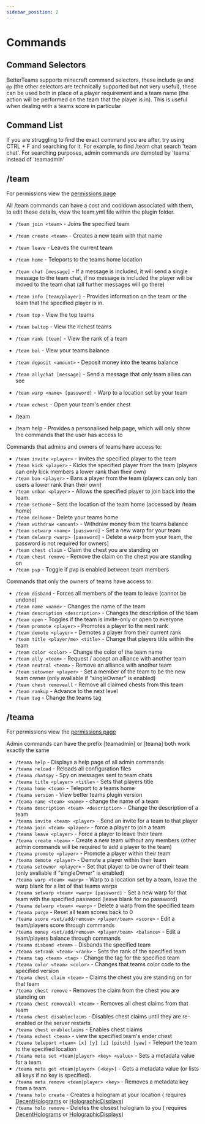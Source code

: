 ```yaml
---
sidebar_position: 2
---
```


# Commands

## Command Selectors

BetterTeams supports minecraft command selectors, these include `@a` and `@p` (the other selectors are technically
supported but not very useful), these can be used both in place of a player requirement and a team name (the action will
be performed on the team that the player is in). This is useful when dealing with a teams score in particular

## Command List

If you are struggling to find the exact command you are after, try using CTRL + F and searching for it. For example, to
find /team chat search 'team chat'. For searching purposes, admin commands are demoted by 'teama' instead of 'teamadmin'

## /team

For permissions view the [permissions page](./permissions/Permissions)

All /team commands can have a cost and cooldown associated with them, to edit these details, view the team.yml file
within the plugin folder.

* `/team join <team>` - Joins the specified team
* `/team create <team>` - Creates a new team with that name
* `/team leave` - Leaves the current team
* `/team home` - Teleports to the teams home location
* `/team chat [message]` - If a message is included, it will send a single message to the team chat, if no message is
  included the player will be moved to the team chat (all further messages will go there)
* `/team info [team/player]` - Provides information on the team or the team that the specified player is in.
* `/team top` - View the top teams
* `/team baltop` - View the richest teams
* `/team rank [team]` - View the rank of a team
* `/team bal` - View your teams balance
* `/team deposit <amount>` - Deposit money into the teams balance
* `/team allychat [message]` - Send a message that only team allies can see
* `/team warp <name> [password]` - Warp to a location set by your team
* `/team echest` - Open your team's ender chest

* /team
* /team help - Provides a personalised help page, which will only show the commands that the user has access to

Commands that admins and owners of teams have access to:

* `/team invite <player>` - Invites the specified player to the team
* `/team kick <player>` - Kicks the specified player from the team (players can only kick members a lower rank than their
  own)
* `/team ban <player>` - Bans a player from the team (players can only ban users a lower rank than their own)
* `/team unban <player>` - Allows the specified player to join back into the team.
* `/team sethome` - Sets the location of the team home (accessed by /team home)
* `/team delhome` - Delete your teams home
* `/team withdraw <amount>` - Withdraw money from the teams balance
* `/team setwarp <name> [password]` - Set a new warp for your team
* `/team delwarp <warp> [password]` - Delete a warp from your team, the password is not required for owners]
* `/team chest claim` - Claim the chest you are standing on
* `/team chest remove` - Remove the claim on the chest you are standing on
* `/team pvp` - Toggle if pvp is enabled between team members

Commands that only the owners of teams have access to:

* `/team disband` - Forces all members of the team to leave (cannot be undone)
* `/team name <name>` - Changes the name of the team
* `/team description <description>` - Changes the description of the team
* `/team open` - Toggles if the team is invite-only or open to everyone
* `/team promote <player>` - Promotes a player to the next rank
* `/team demote <player>` - Demotes a player from their current rank
* `/team title <player/me> <title>` - Change that players title within the team
* `/team color <color>` - Change the color of the team name
* `/team ally <team>` - Request / accept an alliance with another team
* `/team neutral <team>` - Remove an alliance with another team
* `/team setowner <player>` - Set a member of the team to be the new team owner (only avaliable if "singleOwner" is
  enabled)
* `/team chest removeall` - Remove all claimed chests from this team
* `/team rankup` - Advance to the next level
* `/team tag` - Change the teams tag

## /teama

For permissions view the [permissions page](./permissions/Permissions)

Admin commands can have the prefix [teamadmin] or [teama] both work exactly the same

* `/teama help` - Displays a help page of all admin commands
* `/teama reload` - Reloads all configuration files
* `/teama chatspy` - Spy on messages sent to team chats
* `/teama title <player> <title>` - Sets that players title
* `/teama home <team>` - Teleport to a teams home
* `/teama version` - View better teams plugin version
* `/teama name <team> <name>` - change the name of a team
* `/teama description <team> <description>` - Change the description of a team
* `/teama invite <team> <player>` - Send an invite for a team to that player
* `/teama join <team> <player>` - force a player to join a team
* `/teama leave <player>` - Force a player to leave their team
* `/teama create <team>` - Create a new team without any members (other admin commands will be required to add a player to
  the team)
* `/teama promote <player>` - Promote a player within their team
* `/teama demote <player>` - Demote a player within their team
* `/teama setowner <player>` - Set that player to be owner of their team (only avaliable if "singleOwner" is enabled)
* `/teama warp <team> <warp>` - Warp to a location set by a team, leave the warp blank for a list of that teams warps
* `/teama setwarp <team> <warp> [password]` - Set a new warp for that team with the specified password (leave blank for
  no password)
* `/teama delwarp <team> <warp>` - Delete a warp from the specified team
* `/teama purge` - Reset all team scores back to 0
* `/teama score <set/add/remove> <player/team> <score>` - Edit a team/players score through commands
* `/teama money <set/add/remove> <player/team> <balance>` - Edit a team/players balance through commands
* `/teama disband <team>` - Disbands the specified team
* `/teama setrank <team> <rank>` - Sets the rank of the specified team
* `/teama tag <team> <tag>` - Change the tag for the specified team
* `/teama color <team> <color>` - Changes that teams color code to the specified version
* `/teama chest claim <team>` - Claims the chest you are standing on for that team
* `/teama chest remove` - Removes the claim from the chest you are standing on
* `/teama chest removeall <team>` - Removes all chest claims from that team
* `/teama chest disableclaims` - Disables chest claims until they are re-enabled or the server restarts
* `/teama chest enableclaims` - Enables chest claims
* `/teama echest <team>` - view the specified team's ender chest
* `/teama teleport <team> [x] [y] [z] [pitch] [yaw]` - Teleport the team to the specified location
* `/teama meta set <team|player> <key> <value>` - Sets a metadata value for a team.
* `/teama meta get <team|player> [<key>]` - Gets a metadata value (or lists all keys if no key is specified).
* `/teama meta remove <team|player> <key>` - Removes a metadata key from a team.
* `/teama holo create` - Creates a hologram at your location (
  requires [DecentHolograms](https://www.spigotmc.org/resources/96927/)
  or [HolographicDisplays](https://dev.bukkit.org/projects/holographic-displays))
* `/teama holo remove` - Deletes the closest hologram to you (
  requires [DecentHolograms](https://www.spigotmc.org/resources/96927/)
  or [HolographicDisplays](https://dev.bukkit.org/projects/holographic-displays))
